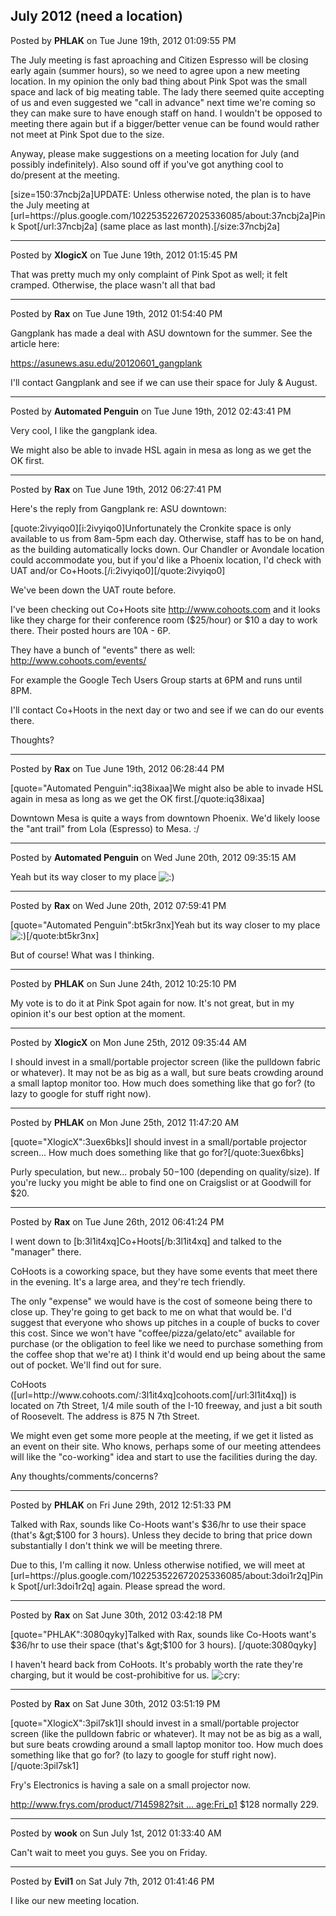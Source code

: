## July 2012 (need a location)
Posted by **PHLAK** on Tue June 19th, 2012 01:09:55 PM

The July meeting is fast aproaching and Citizen Espresso will be closing early again (summer hours), so we need to agree upon a new meeting location.  In my opinion the only bad thing about Pink Spot was the small space and lack of big meating table.  The lady there seemed quite accepting of us and even suggested we &quot;call in advance&quot; next time we're coming so they can make sure to have enough staff on hand.  I wouldn't be opposed to meeting there again but if a bigger/better venue can be found would rather not meet at Pink Spot due to the size.

Anyway, please make suggestions on a meeting location for July (and possibly indefinitely). Also sound off if you've got anything cool to do/present at the meeting.

[size=150:37ncbj2a]UPDATE: Unless otherwise noted, the plan is to have the July meeting at [url=https&#58;//plus&#46;google&#46;com/102253522672025336085/about:37ncbj2a]Pink Spot[/url:37ncbj2a] (same place as last month).[/size:37ncbj2a]

--------------------------------------------------------------------------------

Posted by **XlogicX** on Tue June 19th, 2012 01:15:45 PM

That was pretty much my only complaint of Pink Spot as well; it felt cramped. Otherwise, the place wasn't all that bad

--------------------------------------------------------------------------------

Posted by **Rax** on Tue June 19th, 2012 01:54:40 PM

Gangplank has made a deal with ASU downtown for the summer. See the article here:

<!-- m --><a class="postlink" href="https://asunews.asu.edu/20120601_gangplank">https://asunews.asu.edu/20120601_gangplank</a><!-- m -->

I'll contact Gangplank and see if we can use their space for July &amp; August.

--------------------------------------------------------------------------------

Posted by **Automated Penguin** on Tue June 19th, 2012 02:43:41 PM

Very cool, I like the gangplank idea.

We might also be able to invade HSL again in mesa as long as we get the OK first.

--------------------------------------------------------------------------------

Posted by **Rax** on Tue June 19th, 2012 06:27:41 PM

Here's the reply from Gangplank re: ASU downtown:


[quote:2ivyiqo0][i:2ivyiqo0]Unfortunately the Cronkite space is only available to us from 8am-5pm each day. Otherwise, staff has to be on hand, as the building automatically locks down. Our Chandler or Avondale location could accommodate you, but if you'd like a Phoenix location, I'd check with UAT and/or Co+Hoots.[/i:2ivyiqo0][/quote:2ivyiqo0]

We've been down the UAT route before.

I've been checking out Co+Hoots site <!-- m --><a class="postlink" href="http://www.cohoots.com">http://www.cohoots.com</a><!-- m --> and it looks like they charge for their conference room ($25/hour) or $10 a day to work there. Their posted hours are 10A - 6P. 

They have a bunch of &quot;events&quot; there as well: <!-- m --><a class="postlink" href="http://www.cohoots.com/events/">http://www.cohoots.com/events/</a><!-- m -->   

For example the Google Tech Users Group starts at 6PM and runs until 8PM.  

I'll contact Co+Hoots in the next day or two and see if we can do our events there.

Thoughts?

--------------------------------------------------------------------------------

Posted by **Rax** on Tue June 19th, 2012 06:28:44 PM

[quote=&quot;Automated Penguin&quot;:iq38ixaa]We might also be able to invade HSL again in mesa as long as we get the OK first.[/quote:iq38ixaa]

Downtown Mesa is quite a ways from downtown Phoenix. We'd likely loose the &quot;ant trail&quot; from Lola (Espresso) to Mesa. :/

--------------------------------------------------------------------------------

Posted by **Automated Penguin** on Wed June 20th, 2012 09:35:15 AM

Yeah but its way closer to my place  <!-- s:) --><img src="{SMILIES_PATH}/icon_e_smile.gif" alt=":)" title="Smile" /><!-- s:) -->

--------------------------------------------------------------------------------

Posted by **Rax** on Wed June 20th, 2012 07:59:41 PM

[quote=&quot;Automated Penguin&quot;:bt5kr3nx]Yeah but its way closer to my place  <!-- s:) --><img src="{SMILIES_PATH}/icon_e_smile.gif" alt=":)" title="Smile" /><!-- s:) -->[/quote:bt5kr3nx]

But of course!  What was I thinking.

--------------------------------------------------------------------------------

Posted by **PHLAK** on Sun June 24th, 2012 10:25:10 PM

My vote is to do it at Pink Spot again for now.  It's not great, but in my opinion it's our best option at the moment.

--------------------------------------------------------------------------------

Posted by **XlogicX** on Mon June 25th, 2012 09:35:44 AM

I should invest in a small/portable projector screen (like the pulldown fabric or whatever). It may not be as big as a wall, but sure beats crowding around a small laptop monitor too. How much does something like that go for? (to lazy to google for stuff right now).

--------------------------------------------------------------------------------

Posted by **PHLAK** on Mon June 25th, 2012 11:47:20 AM

[quote=&quot;XlogicX&quot;:3uex6bks]I should invest in a small/portable projector screen... How much does something like that go for?[/quote:3uex6bks]

Purly speculation, but new... probaly $50-$100 (depending on quality/size).  If you're lucky you might be able to find one on Craigslist or at Goodwill for $20.

--------------------------------------------------------------------------------

Posted by **Rax** on Tue June 26th, 2012 06:41:24 PM

I went down to [b:3l1it4xq]Co+Hoots[/b:3l1it4xq] and talked to the &quot;manager&quot; there.

CoHoots is a coworking space, but they have some events that meet there in the evening. It's a large area, and they're tech friendly.

The only &quot;expense&quot; we would have is the cost of someone being there to close up. They're going to get back to me on what that would be.  I'd suggest that everyone who shows up pitches in a couple of bucks to cover this cost. Since we won't have &quot;coffee/pizza/gelato/etc&quot; available for purchase (or the obligation to feel like we need to purchase something from the coffee shop that we're at) I think it'd would end up being about the same out of pocket. We'll find out for sure.

CoHoots  ([url=http&#58;//www&#46;cohoots&#46;com/:3l1it4xq]cohoots.com[/url:3l1it4xq]) is located on 7th Street, 1/4 mile south of the I-10 freeway, and just a bit south of Roosevelt.  The address is 875 N 7th Street.

We might even get some more people at the meeting, if we get it listed as an event on their site. Who knows, perhaps some of our meeting attendees will like the &quot;co-working&quot; idea and start to use the facilities during the day.

Any thoughts/comments/concerns?

--------------------------------------------------------------------------------

Posted by **PHLAK** on Fri June 29th, 2012 12:51:33 PM

Talked with Rax, sounds like Co-Hoots want's $36/hr to use their space (that's &gt;$100 for 3 hours).  Unless they decide to bring that price down substantially I don't think we will be meeting threre.

Due to this, I'm calling it now.  Unless otherwise notified, we will meet at [url=https&#58;//plus&#46;google&#46;com/102253522672025336085/about:3doi1r2q]Pink Spot[/url:3doi1r2q] again.  Please spread the word.

--------------------------------------------------------------------------------

Posted by **Rax** on Sat June 30th, 2012 03:42:18 PM

[quote=&quot;PHLAK&quot;:3080qyky]Talked with Rax, sounds like Co-Hoots want's $36/hr to use their space (that's &gt;$100 for 3 hours). [/quote:3080qyky]

I haven't heard back from CoHoots. It's probably worth the rate they're charging, but it would be cost-prohibitive for us.   <!-- s:cry: --><img src="{SMILIES_PATH}/icon_cry.gif" alt=":cry:" title="Crying or Very Sad" /><!-- s:cry: -->

--------------------------------------------------------------------------------

Posted by **Rax** on Sat June 30th, 2012 03:51:19 PM

[quote=&quot;XlogicX&quot;:3pil7sk1]I should invest in a small/portable projector screen (like the pulldown fabric or whatever). It may not be as big as a wall, but sure beats crowding around a small laptop monitor too. How much does something like that go for? (to lazy to google for stuff right now).[/quote:3pil7sk1]

Fry's Electronics is having a sale on a small projector now.

<!-- m --><a class="postlink" href="http://www.frys.com/product/7145982?site=sa:adpages%20page:Fri_p1">http://www.frys.com/product/7145982?sit ... age:Fri_p1</a><!-- m -->  $128 normally 229.

--------------------------------------------------------------------------------

Posted by **wook** on Sun July 1st, 2012 01:33:40 AM

Can't wait to meet you guys. See you on Friday.

--------------------------------------------------------------------------------

Posted by **Evil1** on Sat July 7th, 2012 01:41:46 PM

I like our new meeting location.
